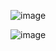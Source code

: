 ![image](https://github.com/user-attachments/assets/a4764541-9453-43ad-ba05-f95436647e69)

![image](https://github.com/user-attachments/assets/08139f85-7821-462b-9514-79ceb63c8f78)
